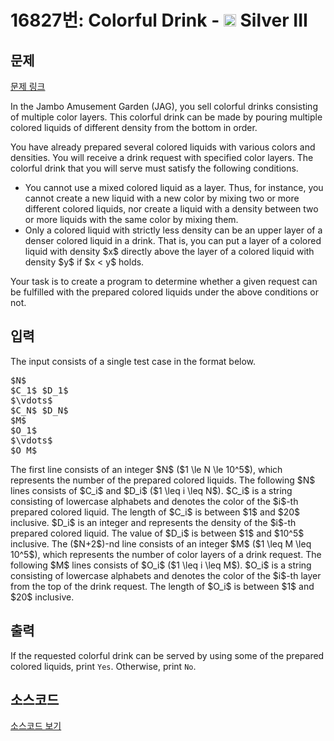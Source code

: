 # 16827번: Colorful Drink - <img src="https://static.solved.ac/tier_small/8.svg" style="height:20px" /> Silver III

<!-- performance -->

<!-- 문제 제출 후 깃허브에 푸시를 했을 때 제출한 코드의 성능이 입력될 공간입니다.-->

<!-- end -->

## 문제

[문제 링크](https://boj.kr/16827)


<p>In the Jambo Amusement Garden (JAG), you sell colorful drinks consisting of multiple color layers. This colorful drink can be made by pouring multiple colored liquids of different density from the bottom in order.</p>

<p>You have already prepared several colored liquids with various colors and densities. You will receive a drink request with specified color layers. The colorful drink that you will serve must satisfy the following conditions.</p>

<ul>
<li>You cannot use a mixed colored liquid as a layer. Thus, for instance, you cannot create a new liquid with a new color by mixing two or more different colored liquids, nor create a liquid with a density between two or more liquids with the same color by mixing them.</li>
<li>Only a colored liquid with strictly less density can be an upper layer of a denser colored liquid in a drink. That is, you can put a layer of a colored liquid with density $x$ directly above the layer of a colored liquid with density $y$ if $x &lt; y$ holds.</li>
</ul>

<p>Your task is to create a program to determine whether a given request can be fulfilled with the prepared colored liquids under the above conditions or not.</p>



## 입력


<p>The input consists of a single test case in the format below.</p>

<pre class="mathjax">$N$
$C_1$ $D_1$
$\vdots$
$C_N$ $D_N$
$M$
$O_1$
$\vdots$
$O_M$</pre>

<p>The first line consists of an integer $N$ ($1 \le N \le 10^5$), which represents the number of the prepared colored liquids. The following $N$ lines consists of $C_i$ and $D_i$ ($1 \leq i \leq N$). $C_i$ is a string consisting of lowercase alphabets and denotes the color of the $i$-th prepared colored liquid. The length of $C_i$ is between $1$ and $20$ inclusive. $D_i$ is an integer and represents the density of the $i$-th prepared colored liquid. The value of $D_i$ is between $1$ and $10^5$ inclusive. The ($N+2$)-nd line consists of an integer $M$ ($1 \leq M \leq 10^5$), which represents the number of color layers of a drink request. The following $M$ lines consists of $O_i$ ($1 \leq i \leq M$). $O_i$ is a string consisting of lowercase alphabets and denotes the color of the $i$-th layer from the top of the drink request. The length of $O_i$ is between $1$ and $20$ inclusive.</p>



## 출력


<p>If the requested colorful drink can be served by using some of the prepared colored liquids, print <code>Yes</code>. Otherwise, print <code>No</code>.</p>



## 소스코드

[소스코드 보기](Colorful%20Drink.cpp)